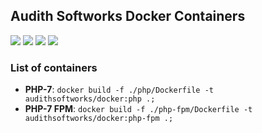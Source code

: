 ## Audith Softworks Docker Containers

[![](https://img.shields.io/docker/automated/audithsoftworks/docker.svg?maxAge=2592000?style=plastic)](https://microbadger.com/images/audithsoftworks/docker "Docker Hub public images")
[![](https://images.microbadger.com/badges/version/audithsoftworks/docker.svg)](https://microbadger.com/images/audithsoftworks/docker "Docker Hub public images")
[![](https://images.microbadger.com/badges/image/audithsoftworks/docker.svg)](https://microbadger.com/images/audithsoftworks/docker "Docker Hub public images layers")
[![](https://img.shields.io/docker/pulls/audithsoftworks/docker.svg)](https://microbadger.com/images/audithsoftworks/docker "Docker Hub public images")

### List of containers

* **PHP-7**: ```docker build -f ./php/Dockerfile -t audithsoftworks/docker:php .;```
* **PHP-7 FPM**: ```docker build -f ./php-fpm/Dockerfile -t audithsoftworks/docker:php-fpm .;```
